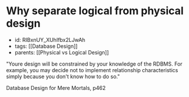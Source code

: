 # Why separate logical from physical design
* id: RIBxnUY_XUhIfbx2LJwAh
* tags: [[Database Design]]
* parents: [[Physical vs Logical Design]]

"Youre design will be constrained by your knowledge of the RDBMS. For example, you may decide not to implement relationship characteristics simply because you don't know how to do so."

Database Design for Mere Mortals, p462